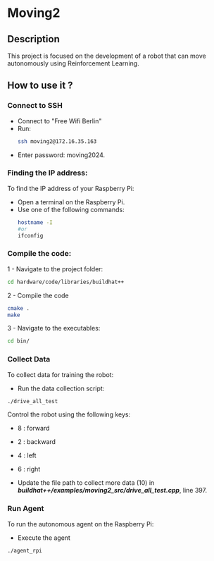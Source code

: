 # Moving2

## Description
This project is focused on the development of a robot that can move autonomously using Reinforcement Learning.

## How to use it ?

### Connect to SSH
  - Connect to "Free Wifi Berlin"
  - Run:
    ```bash
    ssh moving2@172.16.35.163
    ```
  - Enter password: moving2024.

### Finding the IP address:
To find the IP address of your Raspberry Pi:
- Open a terminal on the Raspberry Pi.
- Use one of the following commands:
  ```bash
  hostname -I
  #or
  ifconfig
  ```
  
### Compile the code:
1 - Navigate to the project folder:
  ```bash
  cd hardware/code/libraries/buildhat++
  ```
2 - Compile the code   
  ```bash
  cmake .
  make
  ```
3 - Navigate to the executables:    
   ```bash
   cd bin/
   ```

### Collect Data
To collect data for training the robot:
- Run the data collection script:
```bash
./drive_all_test
```
Control the robot using the following keys:
  - 8 : forward
  - 2 : backward
  - 4 : left
  - 6 : right
  
- Update the file path to collect more data (10) in
  ***buildhat++/examples/moving2_src/drive_all_test.cpp***, line 397.
  
    
### Run Agent
To run the autonomous agent on the Raspberry Pi:
- Execute the agent
```bash
./agent_rpi
```
  




